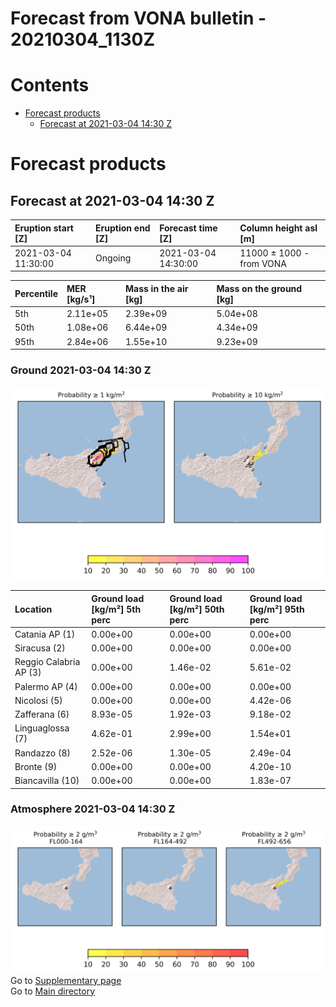 
Forecast from VONA bulletin - 20210304_1130Z
============================================

Contents
========

* [Forecast products](#forecast-products)
	* [Forecast at 2021-03-04 14:30 Z](#forecast-at-2021-03-04-1430-z)

# Forecast products

## Forecast at 2021-03-04 14:30 Z
  

|Eruption start [Z]|Eruption end [Z]|Forecast time [Z]|Column height asl [m]|
| :--- | :--- | :--- | :--- |
|2021-03-04 11:30:00|Ongoing|2021-03-04 14:30:00|11000 ± 1000 - from VONA|
  
  

|Percentile|MER [kg/s¹]|Mass in the air [kg]|Mass on the ground [kg]|
| :--- | :--- | :--- | :--- |
|5th|2.11e+05|2.39e+09|5.04e+08|
|50th|1.08e+06|6.44e+09|4.34e+09|
|95th|2.84e+06|1.55e+10|9.23e+09|
  

### Ground 2021-03-04 14:30 Z
  
![](./figures/probability_grd_2021_03_04_1430_scenario_1.png)  
  
  
  
  
  
  
  
  
  

|Location|Ground load [kg/m²] 5th perc|Ground load [kg/m²] 50th perc|Ground load [kg/m²] 95th perc|
| :--- | :--- | :--- | :--- |
|Catania AP (1)|0.00e+00|0.00e+00|0.00e+00|
|Siracusa (2)|0.00e+00|0.00e+00|0.00e+00|
|Reggio Calabria AP (3)|0.00e+00|1.46e-02|5.61e-02|
|Palermo AP (4)|0.00e+00|0.00e+00|0.00e+00|
|Nicolosi (5)|0.00e+00|0.00e+00|4.42e-06|
|Zafferana (6)|8.93e-05|1.92e-03|9.18e-02|
|Linguaglossa (7)|4.62e-01|2.99e+00|1.54e+01|
|Randazzo (8)|2.52e-06|1.30e-05|2.49e-04|
|Bronte (9)|0.00e+00|0.00e+00|4.20e-10|
|Biancavilla (10)|0.00e+00|0.00e+00|1.83e-07|
  

### Atmosphere 2021-03-04 14:30 Z
  
![](./figures/probability_air_2021_03_04_1430_scenario_1_conclev_2.png)  
Go to [Supplementary page](Supplementary_page.md)  
Go to [Main directory](https://github.com/federicapardini/Real_time_ash_forecast)